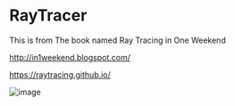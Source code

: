 # RayTracer
This is from The book named Ray Tracing in One Weekend

http://in1weekend.blogspot.com/

https://raytracing.github.io/

![image](https://github.com/madoodia/RayTracer/blob/RayTracing-TheNextWeek/output/02_10_finalScene2_samples1000.PNG)
